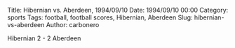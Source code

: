 Title: Hibernian vs. Aberdeen, 1994/09/10
Date: 1994/09/10 00:00
Category: sports
Tags: football, football scores, Hibernian, Aberdeen
Slug: hibernian-vs-aberdeen
Author: carbonero


Hibernian 2 - 2 Aberdeen
